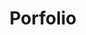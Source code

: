---
layout: tools
title: "Porfolio"
description : "Works by Vaishakh"
#### tools ####
tools:
# tool category
- title: Projects
  tool:
  # tool loop in tool category
  - name: SOC-Home Lab
    image: "/assets/images/tools/analyst-3.png"
    link: "/404.html"



# tool category
- title: Blogs
  tool:
  # tool loop in tool category
  - name: Suricata
    image: "/assets/images/tools/suricata.jpg"
    link: "/post/suricata.html"
  # tool loop in tool category
  - name: Snort
    image: "/assets/images/tools/snort.jpg"
    link: "/post/snort.html"

# tool category
- title: Writeups
  tool:
  # tool loop in tool category
  - name: Google Chronicle
    image: "/assets/images/tools/Google-Chronicle-logo.png"
    link: "/404.html"


---